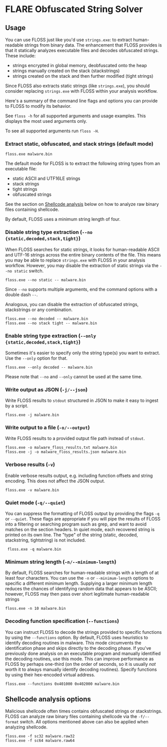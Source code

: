 # FLARE Obfuscated String Solver

## Usage

You can use FLOSS just like you'd use `strings.exe`:
 to extract human-readable strings from binary data.
The enhancement that FLOSS provides is that it statically
 analyzes executable files and decodes obfuscated strings.
These include:
* strings encrypted in global memory, deobfuscated onto the heap
* strings manually created on the stack (stackstrings)
* strings created on the stack and then further modified (tight strings)

Since FLOSS also extracts static strings (like `strings.exe`),
 you should consider replacing `strings.exe` with FLOSS
 within your analysis workflow.

Here's a summary of the command line flags and options you
 can provide to FLOSS to modify its behavior.

See `floss -h` for all supported arguments and usage examples. This displays the most used arguments only.

To see all supported arguments run `floss -H`.

### Extract static, obfuscated, and stack strings (default mode)

    floss.exe malware.bin

The default mode for FLOSS is to extract the following string types from an executable file:
- static ASCII and UTF16LE strings
- stack strings
- tight strings
- obfuscated strings

See the section on [Shellcode analysis](#shellcode) below on how to analyze raw binary files
containing shellcode.

By default, FLOSS uses a minimum string length of four.


### Disable string type extraction (`--no {static,decoded,stack,tight}`)

When FLOSS searches for static strings, it looks for
 human-readable ASCII and UTF-16 strings across the
 entire binary contents of the file.
This means you may be able to replace `strings.exe` with
 FLOSS in your analysis workflow. However, you may disable
 the extraction of static strings via the `--no static` switch.

    floss.exe --no static -- malware.bin

Since `--no` supports multiple arguments, end the command options with a double dash `--`.

Analogous, you can disable the extraction of obfuscated strings, stackstrings or any combination.

    floss.exe --no decoded -- malware.bin
    floss.exe --no stack tight -- malware.bin


### Enable string type extraction (`--only {static,decoded,stack,tight}`)

Sometimes it's easier to specify only the string type(s) you want to extract.
Use the `--only` option for that.

    floss.exe --only decoded -- malware.bin

Please note that `--no` and `--only` cannot be used at the same time.

### Write output as JSON (`-j/--json`)

Write FLOSS results to `stdout` structured in JSON to make it easy to ingest by a script.

    floss.exe -j malware.bin


### Write output to a file (`-o/--output`)

Write FLOSS results to a provided output file path instead of `stdout`.

    floss.exe -o malware_floss_results.txt malware.bin
    floss.exe -j -o malware_floss_results.json malware.bin


### Verbose results (`-v`)

Enable verbose results output, e.g. including function offsets and string encoding.
This does not affect the JSON output.

    floss.exe -v malware.bin


### Quiet mode (`-q/--quiet`)

You can suppress the formatting of FLOSS output by providing
 the flags `-q` or `--quiet`.
These flags are appropriate if you will pipe the results of FLOSS
 into a filtering or searching program such as grep, and
 want to avoid matches on the section headers.
In quiet mode, each recovered string is printed on its
 own line.
The "type" of the string (static, decoded, stackstring, tightstring)
 is not included.

     floss.exe -q malware.bin


### Minimum string length (`-n/--minimum-length`)

By default, FLOSS searches for human-readable strings
 with a length of at least four characters.
You can use the `-n` or `--minimum-length` options to
 specific a different minimum length.
Supplying a larger minimum length reduces the chances
 of identifying random data that appears to be ASCII;
 however, FLOSS may then pass over short legitimate
 human-readable strings

    floss.exe -n 10 malware.bin


### Decoding function specification (`--functions`)

You can instruct FLOSS to decode the strings provided
 to specific functions by using the `--functions`
 option.
By default, FLOSS uses heuristics to identify decoding
 routines in malware.
This mode circumvents the identification phase and skips
 directly to the decoding phase.
If you've previously done analysis on an executable program
 and manually identified the decoding routines, use
 this mode.
This can improve performance as FLOSS by perhaps one-third
 (on the order of seconds, so it is usually _not_ worth it
  to always manually identify decoding routines).
Specify functions by using their hex-encoded virtual address.

    floss.exe --functions 0x401000 0x402000 malware.bin


## <a name="shellcode"></a>Shellcode analysis options

Malicious shellcode often times contains obfuscated strings or stackstrings.
FLOSS can analyze raw binary files containing shellcode via the `-f/--format` switch. All
options mentioned above can also be applied when analyzing shellcode.

    floss.exe -f sc32 malware.raw32
    floss.exe -f sc64 malware.raw64
